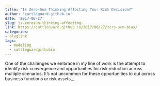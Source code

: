 ```yaml
---
title: "Is Zero-Sum Thinking Affecting Your Risk Decision?"
author: 'cattleguard.github.io'
date: '2017-06-27'
slug: is-zerosum-thinking-affecting-
link: https://cattleguard.github.io/2017/06/27/zero-sum-bias/
categories:
- bloglink
tags:
  - modeling
  - cattleguardgithubio
---
```


One of the challenges we embrace in my line of work is the attempt to identify risk convergence and opportunities for risk reduction across multiple scenarios. It’s not uncommon for these opportunities to cut across business functions or risk assets[... <i class="fas fa-external-link-alt"></i>](https://cattleguard.github.io/2017/06/27/zero-sum-bias/)

